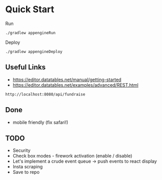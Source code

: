 # Quick Start

Run
```
./gradlew appengineRun
```

Deploy
```
./gradlew appengineDeploy
```


## Useful Links

- https://editor.datatables.net/manual/getting-started
- https://editor.datatables.net/examples/advanced/REST.html

```
http://localhost:8080/api/fundraise
```

## Done
- mobile friendly (fix safari!)

## TODO
- Security
- Check box modes - firework activation (enable / disable)
- Let's implement a crude event queue -> push events to react display
- Insta scraping
- Save to repo

